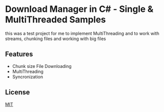 
# Download Manager in C# - Single & MultiThreaded Samples

this was a test project for me to implement MultiThreading and to work with streams, chunking files and working with big files


## Features
- Chunk size File Downloading
- MultiThreading
- Syncronization


## License

[MIT](https://choosealicense.com/licenses/mit/)
